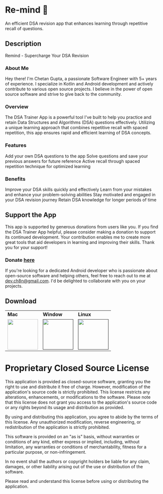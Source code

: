 # Re-mind 🧠
An efficient DSA revision app that enhances learning through repetitive recall of questions.

## Description 
Remind - Supercharge Your DSA Revision

### About Me
Hey there! I'm Chetan Gupta, a passionate Software Engineer with 5+ years of experience. I specialize in Kotlin and Android development and actively contribute to various open source projects. I believe in the power of open source software and strive to give back to the community.

### Overview
The DSA Trainer App is a powerful tool I've built to help you practice and retain Data Structures and Algorithms (DSA) questions effectively. Utilizing a unique learning approach that combines repetitive recall with spaced repetition, this app ensures rapid and efficient learning of DSA concepts.

### Features
Add your own DSA questions to the app
Solve questions and save your previous answers for future reference
Active recall through spaced repetition technique for optimized learning

### Benefits
Improve your DSA skills quickly and effectively
Learn from your mistakes and enhance your problem-solving abilities
Stay motivated and engaged in your DSA revision journey
Retain DSA knowledge for longer periods of time

## Support the App
This app is supported by generous donations from users like you. If you find the DSA Trainer App helpful, please consider making a donation to support its continued development. Your contribution enables me to create more great tools that aid developers in learning and improving their skills. Thank you for your support! 

### Donate [here](https://www.paypal.com/paypalme/gch8n)

If you're looking for a dedicated Android developer who is passionate about open-source software and helping others, feel free to reach out to me at dev.ch8n@gmail.com. I'd be delighted to collaborate with you on your projects.

## Download

<table>
   <tr>
      <td><b>Mac</b></td>
      <td><b>Window</b></td>
      <td><b>Linux</b></td>
   </tr>
   <tr>
      <td><a href="https://github.com/ch8n/Re-mind/releases/tag/1.0.1">
         <img src="https://github.com/ch8n/Re-mind/assets/11576342/bf8ac18e-77d9-4773-b9ca-bd6355d51c9c" width="100" height="100">
         </a>
      </td>
      <td><a href="">
         <img src="https://github.com/ch8n/Re-mind/assets/11576342/bf8ac18e-77d9-4773-b9ca-bd6355d51c9c" width="100" height="100">
      </td>
      <td><a href="">
         <img src="https://github.com/ch8n/Re-mind/assets/11576342/541d24e9-a20c-4bb6-8ca3-bbe3b134ab87" width="100" height="100">
      </td>
   </tr>
</table>

# Proprietary Closed Source License

This application is provided as closed-source software, granting you the right to use and distribute it free of charge. However, modification of the application's source code is strictly prohibited. This license restricts any alterations, enhancements, or modifications to the software. Please note that this license does not grant you access to the application's source code or any rights beyond its usage and distribution as provided.

By using and distributing this application, you agree to abide by the terms of this license. Any unauthorized modification, reverse engineering, or redistribution of the application is strictly prohibited.

This software is provided on an "as is" basis, without warranties or conditions of any kind, either express or implied, including, without limitation, any warranties or conditions of merchantability, fitness for a particular purpose, or non-infringement.

In no event shall the authors or copyright holders be liable for any claim, damages, or other liability arising out of the use or distribution of the software.

Please read and understand this license before using or distributing the application.
